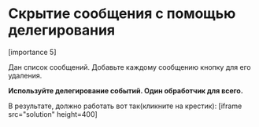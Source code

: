 # Скрытие сообщения с помощью делегирования

[importance 5]

Дан список сообщений. Добавьте каждому сообщению кнопку для его удаления.

**Используйте делегирование событий. Один обработчик для всего.**

В результате, должно работать вот так(кликните на крестик):
[iframe src="solution" height=400]

